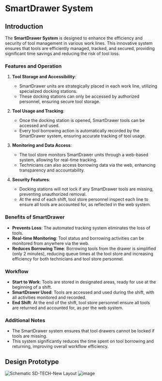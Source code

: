 # SmartDrawer System

## Introduction

The **SmartDrawer System** is designed to enhance the efficiency and security of tool management in various work lines. This innovative system ensures that tools are efficiently managed, tracked, and secured, providing significant time savings and reducing the risk of tool loss.

### Features and Operation

1. **Tool Storage and Accessibility**:
    - SmartDrawer units are strategically placed in each work line, utilizing specialized docking stations.
    - These docking stations can only be accessed by authorized personnel, ensuring secure tool storage.

2. **Tool Usage and Tracking**:
    - Once the docking station is opened, SmartDrawer tools can be accessed and used.
    - Every tool borrowing action is automatically recorded by the SmartDrawer system, ensuring accurate tracking of tool usage.

3. **Monitoring and Data Access**:
    - The tool store monitors SmartDrawer units through a web-based system, allowing for real-time tracking.
    - Technicians can also access borrowing data via the web, enhancing transparency and accountability.

4. **Security Features**:
    - Docking stations will not lock if any SmartDrawer tools are missing, preventing unauthorized removal.
    - At the end of each shift, tool store personnel inspect each line to ensure all tools are accounted for, as reflected in the web system.

### Benefits of SmartDrawer

- **Prevents Loss**: The automated tracking system eliminates the loss of tools.
- **Real-time Monitoring**: Tool status and borrowing activities can be monitored from anywhere via the web.
- **Reduces Borrowing Time**: Borrowing tools from the drawer is simplified (only 2 minutes), reducing queue times at the tool store and increasing efficiency for both technicians and tool store personnel.

### Workflow

- **Start to Work**: Tools are stored in designated areas, ready for use at the beginning of a shift.
- **SmartDrawer Used**: Tools are accessed and used during the shift, with all activities monitored and recorded.
- **End Shift**: At the end of the shift, tool store personnel ensure all tools are returned and accounted for, as per the web system.

### Additional Notes

- The SmartDrawer system ensures that tool drawers cannot be locked if tools are missing.
- This system significantly reduces the time spent on tool borrowing and returning, improving overall workflow efficiency.


## Design Prototype
![Schematic SD-TECH-New Layout](https://github.com/Alfanfuad/SmartDrawer-Technology/assets/71118100/6b85ca35-f681-4ead-9c80-eb127621f55f)
![image](https://github.com/Alfanfuad/SmartDrawer-Technology/assets/71118100/ccb5c634-059f-41a9-b161-09d6fb7b0701)
